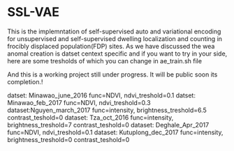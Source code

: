 # SSL-VAE
This is the implemntation of self-supervised auto and variational encoding for unsupervised and self-supervised dwelling localization and counting in frocibly displaced population(FDP) sites. 
As we have discussed the wea anomal creation is datset centext specific and if you want to try in your side, here are some tresholds of which you can change in ae_train.sh file

And this is a working  project still under progress. It will be public soon its completion.! 

datset: Minawao_june_2016    func=NDVI, ndvi_treshold=0.1 
datset: Minawao_feb_2017     func=NDVI, ndvi_treshold=0.3
dataset:Nguyen_march_2017    func=intensity, brightness_treshold=6.5 contrast_teshold=0
dataset: Tza_oct_2016        func=intensity, brightness_treshold=7 contrast_teshold=0
dataset: Deghale_Apr_2017    func=NDVI, ndvi_treshold=0.1
dataset: Kutuplong_dec_2017  func=intensity, brightness_treshold=0 contrast_teshold=0



